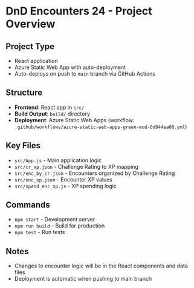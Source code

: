 # DnD Encounters 24 - Project Overview

## Project Type
- React application 
- Azure Static Web App with auto-deployment
- Auto-deploys on push to `main` branch via GitHub Actions

## Structure
- **Frontend**: React app in `src/`
- **Build Output**: `build/` directory
- **Deployment**: Azure Static Web Apps (workflow: `.github/workflows/azure-static-web-apps-green-mud-0d844ea00.yml`)

## Key Files
- `src/App.js` - Main application logic
- `src/cr_xp.json` - Challenge Rating to XP mapping
- `src/enc_by_cr.json` - Encounters organized by Challenge Rating
- `src/enc_xp.json` - Encounter XP values
- `src/spend_enc_xp.js` - XP spending logic

## Commands
- `npm start` - Development server
- `npm run build` - Build for production
- `npm test` - Run tests

## Notes
- Changes to encounter logic will be in the React components and data files
- Deployment is automatic when pushing to main branch